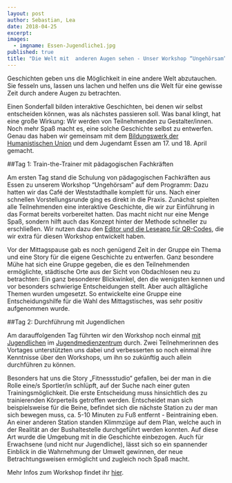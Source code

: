 ```yaml
---
layout: post
author: Sebastian, Lea
date: 2018-04-25
excerpt: 
images:
  - imgname: Essen-Jugendliche1.jpg
published: true
title: "Die Welt mit  anderen Augen sehen - Unser Workshop “Ungehörsam” mit Jugendlichen & Fachkräften in Essen"
---
```


Geschichten geben uns die Möglichkeit in eine andere Welt abzutauchen. Sie fesseln uns, lassen uns lachen und helfen uns die Welt für eine gewisse Zeit durch andere Augen zu betrachten.

Einen Sonderfall bilden interaktive Geschichten, bei denen wir selbst entscheiden können, was als nächstes passieren soll. Was banal klingt, hat eine große Wirkung: Wir werden von Teilnehmenden zu Gestalter/innen. Noch mehr Spaß macht es, eine solche Geschichte selbst zu entwerfen. Genau das haben wir gemeinsam mit dem [Bildungswerk der Humanistischen Union](http://hu-bildungswerk.de/) und dem Jugendamt Essen am 17. und 18. April gemacht.

##Tag 1: Train-the-Trainer mit pädagogischen Fachkräften

Am ersten Tag stand die Schulung von pädagogischen Fachkräften aus Essen zu unserem Workshop “Ungehörsam” auf dem Programm: Dazu hatten wir das Café der Weststadthalle komplett für uns. Nach einer schnellen Vorstellungsrunde ging es direkt in die Praxis. Zunächst spielten alle Teilnehmenden eine interaktive Geschichte, die wir zur Einführung in das Format bereits vorbereitet hatten. Das macht nicht nur eine Menge Spaß, sondern hilft auch das Konzept hinter der Methode schneller zu erschließen. Wir nutzen dazu den [Editor und die Leseapp für QR-Codes](https://demokratielabore.de/workshops/ungehoersam/), die wir extra für diesen Workshop entwickelt haben. 

Vor der Mittagspause gab es noch genügend Zeit in der Gruppe ein Thema und eine Story für die eigene Geschichte zu entwerfen. Ganz besondere Mühe hat sich eine Gruppe gegeben, die es den Teilnehmenden ermöglichte, städtische Orte aus der Sicht von Obdachlosen neu zu betrachten: Ein ganz besonderer Blickwinkel, den die wenigsten kennen und vor besonders schwierige Entscheidungen stellt. Aber auch alltägliche Themen wurden umgesetzt. So entwickelte eine Gruppe eine Entscheidungshilfe für die Wahl des Mittagstisches, was sehr positiv aufgenommen wurde.

##Tag 2: Durchführung mit Jugendlichen

Am darauffolgenden Tag führten wir den Workshop noch einmal [mit Jugendlichen](https://twitter.com/demokratielabs/status/986505420113145856) im [Jugendmedienzentrum](https://www.townload-essen.de/infozone/medien/jugendmedienzentrum-essen.html) durch. Zwei Teilnehmerinnen des Vortages unterstützten uns dabei und verbesserten so noch einmal ihre Kenntnisse über den Workshops, um ihn so zukünftig auch allein durchführen zu können.

Besonders hat uns die Story „Fitnessstudio“ gefallen, bei der man in die Rolle eine/s Sportler/in schlüpft, auf der Suche nach einer guten Trainingsmöglichkeit. Die erste Entscheidung muss hinsichtlich des zu trainierenden Körperteils getroffen werden. Entscheidet man sich beispielsweise für die Beine, befindet sich die nächste Station zu der man sich bewegen muss, ca. 5-10 Minuten zu Fuß entfernt - Beintraining eben. An einer anderen Station standen Klimmzüge auf dem Plan, welche auch in der Realität an der Bushaltestelle durchgeführt werden konnten. Auf diese Art wurde die Umgebung mit in die Geschichte einbezogen. Auch für Erwachsene (und nicht nur Jugendliche), lässt sich so ein spannender Einblick in die Wahrnehmung der Umwelt gewinnen, der neue Betrachtungsweisen ermöglicht und zugleich noch Spaß macht.

Mehr Infos zum Workshop findet ihr [hier](https://demokratielabore.de/workshops/ungehoersam/).  
